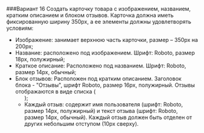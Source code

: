###Вариант 16
Создать карточку товара с изображением, названием, кратким описанием и блоком отзывов. Карточка должна иметь фиксированную ширину 350px, а ее элементы должны удовлетворять условиям:
- Изображение: занимает верхнюю часть карточки, размер – 350px на 200px;
- Название: расположено под изображением. Шрифт: Roboto, размер 18px, полужирный;
- Краткое описание: Расположено под названием. Шрифт: Roboto, размер 14px, обычный;
- Блок отзывов: Расположен под кратким описанием. Заголовок блока - "Отзывы", шрифт Roboto, размер 16px, полужирный. Отзывы отображаются в виде списка (<ul>);
- Каждый отзыв: содержит имя пользователя (шрифт: Roboto, размер 14px, полужирный) и текст отзыва (шрифт: Roboto, размер 14px, обычный). Каждый отзыв должен быть отделен от других небольшим отступом (10px сверху).
